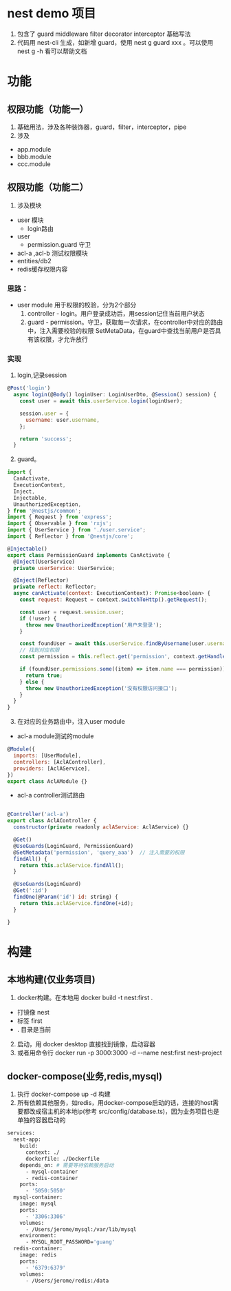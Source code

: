# nest demo 项目
1. 包含了 guard middleware filter decorator interceptor 基础写法
2. 代码用 nest-cli 生成，如新增 guard，使用 nest g guard xxx 。可以使用 nest g -h 看可以帮助文档


# 功能

## 权限功能（功能一）
1. 基础用法，涉及各种装饰器，guard，filter，interceptor，pipe
2. 涉及
- app.module
- bbb.module
- ccc.module

## 权限功能（功能二）
1. 涉及模块
- user 模块
  - login路由
- user
  - permission.guard 守卫
- acl-a ,acl-b 测试权限模块
- entities/db2 
- redis缓存权限内容

### 思路：
- user module 用于权限的校验，分为2个部分
    1. controller - login。用户登录成功后，用session记住当前用户状态
    2. guard - permission。守卫，获取每一次请求，在controller中对应的路由中，注入需要校验的权限 SetMetaData，在guard中查找当前用户是否具有该权限，才允许放行

### 实现
1. login,记录session
```js
@Post('login')
  async login(@Body() loginUser: LoginUserDto, @Session() session) {
    const user = await this.userService.login(loginUser);

    session.user = {
      username: user.username,
    };

    return 'success';
  }
```
2. guard。
```js
import {
  CanActivate,
  ExecutionContext,
  Inject,
  Injectable,
  UnauthorizedException,
} from '@nestjs/common';
import { Request } from 'express';
import { Observable } from 'rxjs';
import { UserService } from './user.service';
import { Reflector } from '@nestjs/core';

@Injectable()
export class PermissionGuard implements CanActivate {
  @Inject(UserService)
  private userService: UserService;

  @Inject(Reflector)
  private reflect: Reflector;
  async canActivate(context: ExecutionContext): Promise<boolean> {
    const request: Request = context.switchToHttp().getRequest();

    const user = request.session.user;
    if (!user) {
      throw new UnauthorizedException('用户未登录');
    }

    const foundUser = await this.userService.findByUsername(user.username);
    // 找到对应权限
    const permission = this.reflect.get('permission', context.getHandler());

    if (foundUser.permissions.some((item) => item.name === permission)) {
      return true;
    } else {
      throw new UnauthorizedException('没有权限访问接口');
    }
  }
}

```
3. 在对应的业务路由中，注入user module
- acl-a module测试的module
```js
@Module({
  imports: [UserModule],
  controllers: [AclAController],
  providers: [AclAService],
})
export class AclAModule {}

```
- acl-a controller测试路由
```js

@Controller('acl-a')
export class AclAController {
  constructor(private readonly aclAService: AclAService) {}

  @Get()
  @UseGuards(LoginGuard, PermissionGuard)
  @SetMetadata('permission', 'query_aaa')  // 注入需要的权限
  findAll() {
    return this.aclAService.findAll();
  }

  @UseGuards(LoginGuard)
  @Get(':id')
  findOne(@Param('id') id: string) {
    return this.aclAService.findOne(+id);
  }

}
```
# 构建
## 本地构建(仅业务项目)
1. docker构建。在本地用  docker build -t nest:first .
- 打镜像 nest
- 标签 first
- . 目录是当前

2. 启动，用 docker desktop 直接找到镜像，启动容器
3. 或者用命令行 docker run -p 3000:3000 -d --name nest:first nest-project

## docker-compose(业务,redis,mysql)
1. 执行 docker-compose up -d 构建
2. 所有依赖其他服务，如redis，用docker-compose启动的话，连接的host需要都改成宿主机的本地ip(参考 src/config/database.ts)，因为业务项目也是单独的容器启动的
```dockerfile
services:
  nest-app:
    build:
      context: ./
      dockerfile: ./Dockerfile
    depends_on: # 需要等待依赖服务启动
      - mysql-container
      - redis-container
    ports:
      - '5050:5050'
  mysql-container:
    image: mysql
    ports:
      - '3306:3306'
    volumes:
      - /Users/jerome/mysql:/var/lib/mysql
    environment:
      - MYSQL_ROOT_PASSWORD='guang'
  redis-container:
    image: redis
    ports:
      - '6379:6379'
    volumes:
      - /Users/jerome/redis:/data

```
